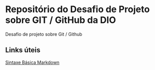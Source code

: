 # Repositório do Desafio de Projeto sobre GIT / GitHub da DIO
Desafio de projeto sobre Git / Github

## Links úteis
[Sintaxe Básica Markdown](https://www.markdownguide.org/basic-syntax/)
